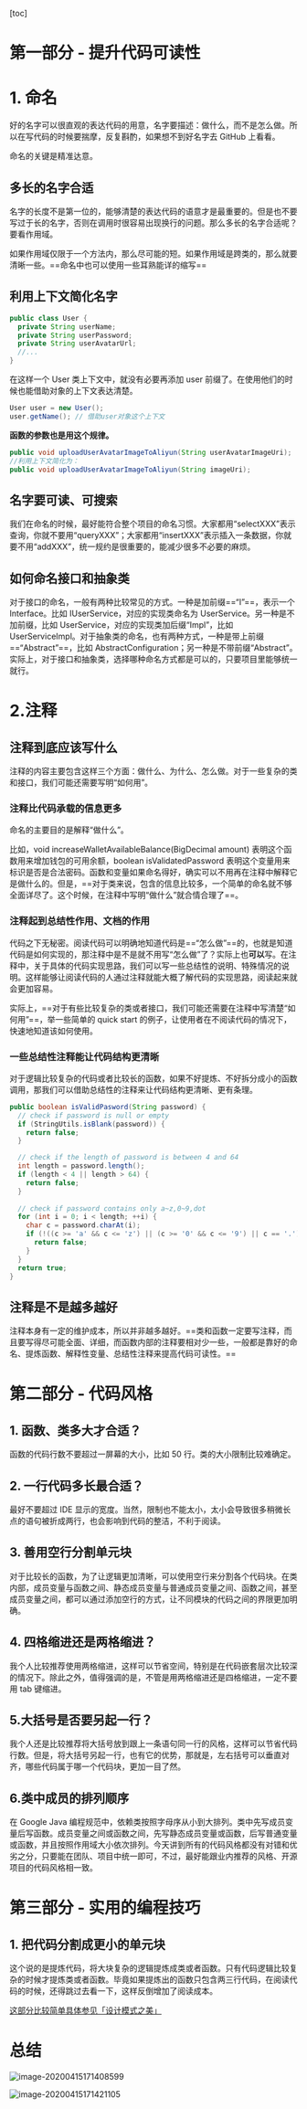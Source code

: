 [toc]

# 第一部分 - 提升代码可读性

# 1. 命名

好的名字可以很直观的表达代码的用意，名字要描述：做什么，而不是怎么做。所以在写代码的时候要揣摩，反复斟酌，如果想不到好名字去 GitHub 上看看。

命名的关键是精准达意。

## 多长的名字合适

名字的长度不是第一位的，能够清楚的表达代码的语意才是最重要的。但是也不要写过于长的名字，否则在调用时很容易出现换行的问题。那么多长的名字合适呢？要看作用域。

如果作用域仅限于一个方法内，那么尽可能的短。如果作用域是跨类的，那么就要清晰一些。==命名中也可以使用一些耳熟能详的缩写==

## 利用上下文简化名字

```java
public class User {
  private String userName;
  private String userPassword;
  private String userAvatarUrl;
  //...
}
```

在这样一个 User 类上下文中，就没有必要再添加 user 前缀了。在使用他们的时候也能借助对象的上下文表达清楚。

```java
User user = new User();
user.getName(); // 借助user对象这个上下文
```

**函数的参数也是用这个规律。**

```java
public void uploadUserAvatarImageToAliyun(String userAvatarImageUri);
//利用上下文简化为：
public void uploadUserAvatarImageToAliyun(String imageUri);
```

## 名字要可读、可搜索

我们在命名的时候，最好能符合整个项目的命名习惯。大家都用“selectXXX”表示查询，你就不要用“queryXXX”；大家都用“insertXXX”表示插入一条数据，你就要不用“addXXX”，统一规约是很重要的，能减少很多不必要的麻烦。

## 如何命名接口和抽象类

对于接口的命名，一般有两种比较常见的方式。一种是加前缀==“I”==，表示一个 Interface。比如 IUserService，对应的实现类命名为 UserService。另一种是不加前缀，比如 UserService，对应的实现类加后缀“Impl”，比如 UserServiceImpl。对于抽象类的命名，也有两种方式，一种是带上前缀 ==“Abstract”==，比如 AbstractConfiguration；另一种是不带前缀“Abstract”。实际上，对于接口和抽象类，选择哪种命名方式都是可以的，只要项目里能够统一就行。



# 2.注释

## 注释到底应该写什么

注释的内容主要包含这样三个方面：做什么、为什么、怎么做。对于一些复杂的类和接口，我们可能还需要写明“如何用”。

### 注释比代码承载的信息更多

命名的主要目的是解释“做什么”。

比如，void increaseWalletAvailableBalance(BigDecimal amount) 表明这个函数用来增加钱包的可用余额，boolean isValidatedPassword 表明这个变量用来标识是否是合法密码。函数和变量如果命名得好，确实可以不用再在注释中解释它是做什么的。但是，==对于类来说，包含的信息比较多，一个简单的命名就不够全面详尽了。这个时候，在注释中写明“做什么”就合情合理了==。

### 注释起到总结性作用、文档的作用

代码之下无秘密。阅读代码可以明确地知道代码是==“怎么做”==的，也就是知道代码是如何实现的，那注释中是不是就不用写“怎么做”了？实际上也**可以**写。在注释中，关于具体的代码实现思路，我们可以写一些总结性的说明、特殊情况的说明。这样能够让阅读代码的人通过注释就能大概了解代码的实现思路，阅读起来就会更加容易。

实际上，==对于有些比较复杂的类或者接口，我们可能还需要在注释中写清楚“如何用”==，举一些简单的 quick start 的例子，让使用者在不阅读代码的情况下，快速地知道该如何使用。

### 一些总结性注释能让代码结构更清晰

对于逻辑比较复杂的代码或者比较长的函数，如果不好提炼、不好拆分成小的函数调用，那我们可以借助总结性的注释来让代码结构更清晰、更有条理。



```java
public boolean isValidPasword(String password) {
  // check if password is null or empty
  if (StringUtils.isBlank(password)) {
    return false;
  }

  // check if the length of password is between 4 and 64
  int length = password.length();
  if (length < 4 || length > 64) {
    return false;
  }
    
  // check if password contains only a~z,0~9,dot
  for (int i = 0; i < length; ++i) {
    char c = password.charAt(i);
    if (!((c >= 'a' && c <= 'z') || (c >= '0' && c <= '9') || c == '.')) {
      return false;
    }
  }
  return true;
}
```

  

## 注释是不是越多越好

注释本身有一定的维护成本，所以并非越多越好。==类和函数一定要写注释，而且要写得尽可能全面、详细，而函数内部的注释要相对少一些，一般都是靠好的命名、提炼函数、解释性变量、总结性注释来提高代码可读性。==

# 第二部分 - 代码风格

## 1. 函数、类多大才合适？

函数的代码行数不要超过一屏幕的大小，比如 50 行。类的大小限制比较难确定。

## 2. 一行代码多长最合适？

最好不要超过 IDE 显示的宽度。当然，限制也不能太小，太小会导致很多稍微长点的语句被折成两行，也会影响到代码的整洁，不利于阅读。

## 3. 善用空行分割单元块

对于比较长的函数，为了让逻辑更加清晰，可以使用空行来分割各个代码块。在类内部，成员变量与函数之间、静态成员变量与普通成员变量之间、函数之间，甚至成员变量之间，都可以通过添加空行的方式，让不同模块的代码之间的界限更加明确。

## 4. 四格缩进还是两格缩进？

我个人比较推荐使用两格缩进，这样可以节省空间，特别是在代码嵌套层次比较深的情况下。除此之外，值得强调的是，不管是用两格缩进还是四格缩进，一定不要用 tab 键缩进。

## 5.大括号是否要另起一行？

我个人还是比较推荐将大括号放到跟上一条语句同一行的风格，这样可以节省代码行数。但是，将大括号另起一行，也有它的优势，那就是，左右括号可以垂直对齐，哪些代码属于哪一个代码块，更加一目了然。

## 6.类中成员的排列顺序

在 Google Java 编程规范中，依赖类按照字母序从小到大排列。类中先写成员变量后写函数。成员变量之间或函数之间，先写静态成员变量或函数，后写普通变量或函数，并且按照作用域大小依次排列。今天讲到所有的代码风格都没有对错和优劣之分，只要能在团队、项目中统一即可，不过，最好能跟业内推荐的风格、开源项目的代码风格相一致。



# 第三部分 - 实用的编程技巧

## 1. 把代码分割成更小的单元块

这个说的是提炼代码，将大块复杂的逻辑提炼成类或者函数。只有代码逻辑比较复杂的时候才提炼类或者函数。毕竟如果提炼出的函数只包含两三行代码，在阅读代码的时候，还得跳过去看一下，这样反倒增加了阅读成本。

[这部分比较简单具体参见「设计模式之美」](https://time.geekbang.org/column/article/188882)

# 总结



![image-20200415171408599](.快速提升代码质量20条.assets/image-20200415171408599.png)

![image-20200415171421105](.快速提升代码质量20条.assets/image-20200415171421105.png)
